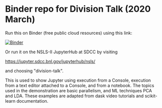 # Binder repo for Division Talk (2020 March)

Run this on Binder (free public cloud resources) using this link:

[![Binder](http://mybinder.org/badge.svg)](http://beta.mybinder.org/v2/gh/danielballan/division-talk/master)

Or run it on the NSLS-II JupyterHub at SDCC by visiting

https://jupyter.sdcc.bnl.gov/jupyterhub/nsls/

and choosing "division-talk".

This is used to show Jupyter using execution from a Console, execution from a
text editor attached to a Console, and from a notebook. The topics used in the
demonstration are basic parallelism, and ML techniques PCA and LDA. These
examples are adapted from dask video tutorials and scikit-learn documentation.
